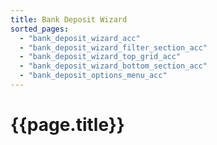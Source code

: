 ```yaml
---
title: Bank Deposit Wizard
sorted_pages:
  - "bank_deposit_wizard_acc"
  - "bank_deposit_wizard_filter_section_acc"
  - "bank_deposit_wizard_top_grid_acc"
  - "bank_deposit_wizard_bottom_section_acc"
  - "bank_deposit_options_menu_acc"
---
```

# {{page.title}}

